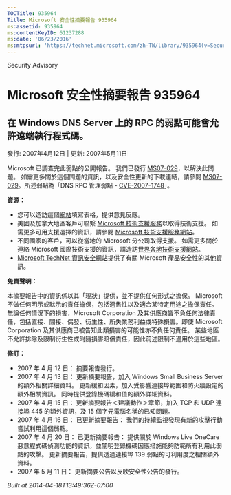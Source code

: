 ```yaml
---
TOCTitle: 935964
Title: Microsoft 安全性摘要報告 935964
ms:assetid: 935964
ms:contentKeyID: 61237288
ms:date: '06/23/2016'
ms:mtpsurl: 'https://technet.microsoft.com/zh-TW/library/935964(v=Security.10)'
---
```


Security Advisory

Microsoft 安全性摘要報告 935964
===============================

在 Windows DNS Server 上的 RPC 的弱點可能會允許遠端執行程式碼。
---------------------------------------------------------------

發行: 2007年4月12日 | 更新: 2007年5月11日

Microsoft 已調查完此弱點的公開報告。 我們已發行 [MS07-029](http://technet.microsoft.com/security/bulletin/ms07-029)，以解決此問題。 如需更多關於這個問題的資訊，以及安全性更新的下載連結，請參閱 [MS07-029](http://technet.microsoft.com/security/bulletin/ms07-029)。所述弱點為「DNS RPC 管理弱點 - [CVE-2007-1748](http://www.cve.mitre.org/cgi-bin/cvename.cgi?name=cve-2007-1748)」。

**資源：**

-   您可以造訪這個[網站](https://support.microsoft.com/common/survey.aspx?scid=sw;en;1257&amp;showpage=1&amp;ws=technet&amp;sd=tech)填寫表格，提供意見反應。
-   美國及加拿大地區客戶可聯繫 [Microsoft 技術支援服務](http://go.microsoft.com/fwlink/?linkid=21131)以取得技術支援。 如需更多可用支援選擇的資訊，請參閱 [Microsoft 技術支援服務網站](http://support.microsoft.com/)。
-   不同國家的客戶，可以從當地的 Microsoft 分公司取得支援。 如需更多關於連絡 Microsoft 國際技術支援的資訊，請造訪[世界各地技術支援網站](http://go.microsoft.com/fwlink/?linkid=21155)。
-   [Microsoft TechNet 資訊安全網站](http://www.microsoft.com/taiwan/technet/security/default.mspx)提供了有關 Microsoft 產品安全性的其他資訊。

**免責聲明：**

本摘要報告中的資訊係以其「現狀」提供，並不提供任何形式之擔保。 Microsoft 不做任何明示或默示的責任擔保，包括適售性以及適合某特定用途之擔保責任。 無論任何情況下的損害，Microsoft Corporation 及其供應商皆不負任何法律責任，包括直接、間接、偶發、衍生性、所失業務利益或特殊損害。即使 Microsoft Corporation 及其供應商已被告知此類損害的可能性亦不負任何責任。 某些地區不允許排除及限制衍生性或附隨損害賠償責任，因此前述限制不適用於這些地區。

**修訂：**

-   2007 年 4 月 12 日： 摘要報告發行。
-   2007 年 4 月 13 日： 更新摘要報告，加入 Windows Small Business Server 的額外相關詳細資料。 更新緩和因素，加入受影響連接埠範圍和防火牆設定的額外相關資訊。 同時提供登錄機碼緩和值的額外詳細資料。
-   2007 年 4 月 15 日： 更新摘要報告＜建議動作＞章節，加入 TCP 和 UDP 連接埠 445 的額外資訊，及 15 個字元電腦名稱的已知問題。
-   2007 年 4 月 16 日： 已更新摘要報告： 我們的持續監視發現有新的攻擊行動嘗試利用這個弱點。
-   2007 年 4 月 20 日： 已更新摘要報告： 提供關於 Windows Live OneCare 惡意程式碼偵測功能的資訊，並闡明登錄機碼因應措施能夠防範所有利用此弱點的攻擊。 更新摘要報告，提供透過連接埠 139 弱點的可利用度之相關額外資料。
-   2007 年 5 月 11 日： 更新摘要公告以反映安全性公告的發行。

*Built at 2014-04-18T13:49:36Z-07:00*
